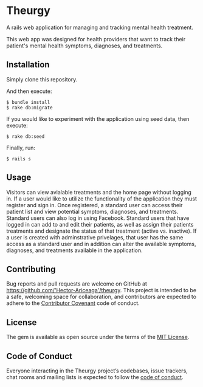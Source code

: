 # Theurgy
A rails web application for managing and tracking mental health treatment.

This web app was designed for health providers that want to track their patient's mental health symptoms, diagnoses, and treatments.

## Installation

Simply clone this repository.

And then execute:

    $ bundle install
    $ rake db:migrate

If you would like to experiment with the application using seed data, then execute:

    $ rake db:seed

Finally, run:

    $ rails s

## Usage

Visitors can view avialable treatments and the home page without logging in. If a user would like to utilize the functionality of the application they must register and sign in. Once registered, a standard user can access their patient list and view potential symptoms, diagnoses, and treatments. Standard users can also log in using Facebook. Standard users that have logged in can add to and edit their patients, as well as assign their patients treatments and designate the status of that treatment (active vs. inactive). If a user is created with adminstrative privelages, that user has the same access as a standard user and in addition can alter the available symptoms, diagnoses, and treatments available in the application.

## Contributing

Bug reports and pull requests are welcome on GitHub at https://github.com/'Hector-Ariceaga'/theurgy. This project is intended to be a safe, welcoming space for collaboration, and contributors are expected to adhere to the [Contributor Covenant](http://contributor-covenant.org) code of conduct.

## License

The gem is available as open source under the terms of the [MIT License](https://opensource.org/licenses/MIT).

## Code of Conduct

Everyone interacting in the Theurgy project’s codebases, issue trackers, chat rooms and mailing lists is expected to follow the [code of conduct](https://github.com/'Hector-Ariceaga'/theurgy/blob/master/CODE_OF_CONDUCT.md).
